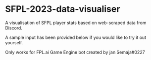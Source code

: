 # SFPL-2023-data-visualiser
A visualisation of SFPL player stats based on web-scraped data from Discord.

A sample input has been provided below if you would like to try it out yourself.

Only works for FPL.ai Game Engine bot created by jan Semaja#0227
